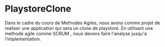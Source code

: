 # PlaystoreClone
Dans le cadre du cours de  Methodes Agiles, nous avons comme projet de realiser une application qui sera un clone de playstore. En utilisant une methode agile comme SCRUM , nous devons faire l'analyse jusqu'a l'implementation.
